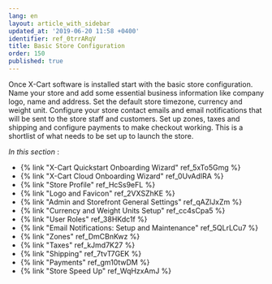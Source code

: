 ```yaml
---
lang: en
layout: article_with_sidebar
updated_at: '2019-06-20 11:58 +0400'
identifier: ref_0trrARqV
title: Basic Store Configuration
order: 150
published: true
---
```

Once X-Cart software is installed start with the basic store configuration. Name your store and add some essential business information like company logo, name and address. Set the default store timezone, currency and weight unit. Configure your store contact emails and email notifications that will be sent to the store staff and customers. Set up zones, taxes and shipping and configure payments to make checkout working. This is a shortlist of what needs to be set up to launch the store.


_In this section_ :

*   {% link "X-Cart Quickstart Onboarding Wizard" ref_5xTo5Gmg %}
*   {% link "X-Cart Cloud Onboarding Wizard" ref_0UvAdIRA %}
*   {% link "Store Profile" ref_HcSs9eFL %}
*   {% link "Logo and Favicon" ref_2VXSZhKE %}  
*   {% link "Admin and Storefront General Settings" ref_qAZlJxZm %}
*   {% link "Currency and Weight Units Setup" ref_cc4sCpa5 %}
*   {% link "User Roles" ref_38HKdc1f %}
*   {% link "Email Notifications: Setup and Maintenance" ref_5QLrLCu7 %}
*   {% link "Zones" ref_DmCBnKwz %}
*   {% link "Taxes" ref_kJmd7K27 %}
*   {% link "Shipping" ref_7tvT7GEK %}
*   {% link "Payments" ref_gm10twDM %}
*   {% link "Store Speed Up" ref_WqHzxAmJ %}
